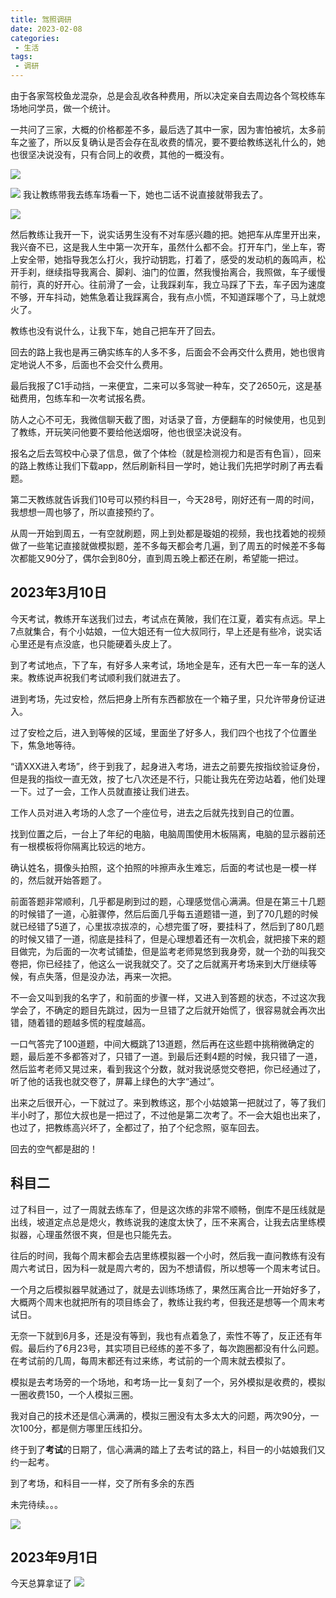 ```yaml
---
title: 驾照调研
date: 2023-02-08
categories:
 - 生活
tags:
 - 调研
---
```


由于各家驾校鱼龙混杂，总是会乱收各种费用，所以决定亲自去周边各个驾校练车场地问学员，做一个统计。

一共问了三家，大概的价格都差不多，最后选了其中一家，因为害怕被坑，太多前车之鉴了，所以反复确认是否会存在乱收费的情况，要不要给教练送礼什么的，她也很坚决说没有，只有合同上的收费，其他的一概没有。

![](https://lh3.googleusercontent.com/pw/AP1GczMmhz6OePe5UKA0ov4KtTZ_yqsBR7xRVNDLihj5ONOh2CKDLLvoDy1xSLWVC1m3xRTQUkvZGwJgiTZemN9OE_ZAgJhP1AZanNVgtbYaeYunAh1L8VJlYZwodSme72ueSrroWShAVae9Nma3wrlcxLf3=w1651-h1239-s-no-gm?authuser=0)

![](https://lh3.googleusercontent.com/pw/AP1GczNrn6at1MtxbOvRZJM8UwI9U7AHiSroOH0h4crfRHx3AwNA-L_ZJURb-cyP-P8y4KtwMxF2RdkRG8OqJFz_ZPrimef6h8nQP5ExKRnWuQSiEoW8o_OW1evL2-VfUFIH3k5ZE7uvEB8NXOhVlpMcXaa5=w929-h1239-s-no-gm?authuser=0)
我让教练带我去练车场看一下，她也二话不说直接就带我去了。

![](https://lh3.googleusercontent.com/pw/AP1GczMyH2Nfur9iwOc1EtSAg-_47qt2Qzkia4VuL582vRk_YIvWV_01nVFZmPA-FhP5tVWzRwwkZGD_bq84wc4iXjVvtJ0aBQXHlOc4-eVtbqvtQtxik7IcC-eCM5R2J8Rz-AhYpd9OPzKPZAEO63NXf0JC=w1651-h1239-s-no-gm?authuser=0)

然后教练让我开一下，说实话男生没有不对车感兴趣的把。她把车从库里开出来，我兴奋不已，这是我人生中第一次开车，虽然什么都不会。打开车门，坐上车，寄上安全带，她指导我怎么打火，我拧动钥匙，打着了，感受的发动机的轰鸣声，松开手刹，继续指导我离合、脚刹、油门的位置，然我慢抬离合，我照做，车子缓慢前行，真的好开心。往前滑了一会，让我踩刹车，我立马踩了下去，车子因为速度不够，开车抖动，她焦急着让我踩离合，我有点小慌，不知道踩哪个了，马上就熄火了。

教练也没有说什么，让我下车，她自己把车开了回去。

回去的路上我也是再三确实练车的人多不多，后面会不会再交什么费用，她也很肯定地说人不多，后面也不会交什么费用。

最后我报了C1手动挡，一来便宜，二来可以多驾驶一种车，交了2650元，这是基础费用，包练车和一次考试报名费。

防人之心不可无，我微信聊天截了图，对话录了音，方便翻车的时候使用，也见到了教练，开玩笑问他要不要给他送烟呀，他也很坚决说没有。

报名之后去驾校中心录了信息，做了个体检（就是检测视力和是否有色盲），回来的路上教练让我们下载app，然后刷新科目一学时，她让我们先把学时刷了再去看题。

第二天教练就告诉我们10号可以预约科目一，今天28号，刚好还有一周的时间，我想想一周也够了，所以直接预约了。

从周一开始到周五，一有空就刷题，网上到处都是璇姐的视频，我也找着她的视频做了一些笔记直接就做模拟题，差不多每天都会考几遍，到了周五的时候差不多每次都能又90分了，偶尔会到80分，直到周五晚上都还在刷，希望能一把过。

## 2023年3月10日
今天考试，教练开车送我们过去，考试点在黄陂，我们在江夏，着实有点远。早上7点就集合，有个小姑娘，一位大姐还有一位大叔同行，早上还是有些冷，说实话心里还是有点没底，也只能硬着头皮上了。

到了考试地点，下了车，有好多人来考试，场地全是车，还有大巴一车一车的送人来。教练说声祝我们考试顺利我们就进去了。

进到考场，先过安检，然后把身上所有东西都放在一个箱子里，只允许带身份证进入。

过了安检之后，进入到等候的区域，里面坐了好多人，我们四个也找了个位置坐下，焦急地等待。

“请XXX进入考场”，终于到我了，起身进入考场，进去之前要先按指纹验证身份，但是我的指纹一直无效，按了七八次还是不行，只能让我先在旁边站着，他们处理一下。过了一会，工作人员就直接让我们进去。

工作人员对进入考场的人念了一个座位号，进去之后就先找到自己的位置。

找到位置之后，一台上了年纪的电脑，电脑周围使用木板隔离，电脑的显示器前还有一根模板将你隔离比较远的地方。

确认姓名，摄像头拍照，这个拍照的咔擦声永生难忘，后面的考试也是一模一样的，然后就开始答题了。

前面答题非常顺利，几乎都是刷到过的题，心理感觉信心满满。但是在第三十几题的时候错了一道，心脏骤停，然后后面几乎每五道题错一道，到了70几题的时候就已经错了5道了，心里拔凉拔凉的，心想完蛋了呀，要挂科了，然后到了80几题的时候又错了一道，彻底是挂科了，但是心理想着还有一次机会，就把接下来的题目做完，为后面的一次考试铺垫，但是监考老师晃悠到我身旁，就一个劲的叫我交卷把，你已经挂了，他这么一说我就交了。交了之后就离开考场来到大厅继续等候，有点失落，但是没办法，再来一次把。

不一会又叫到我的名字了，和前面的步骤一样，又进入到答题的状态，不过这次我学会了，不确定的题目先跳过，因为一旦错了之后就开始慌了，很容易就会再次出错，随着错的题越多慌的程度越高。

一口气答完了100道题，中间大概跳了13道题，然后再在这些题中挑稍微确定的题，最后差不多都答对了，只错了一道。到最后还剩4题的时候，我只错了一道，然后监考老师又晃过来，看到我这个分数，就对我说感觉交卷把，你已经通过了，听了他的话我也就交卷了，屏幕上绿色的大字“通过”。

出来之后很开心，一下就过了。来到教练这，那个小姑娘第一把就过了，等了我们半小时了，那位大叔也是一把过了，不过他是第二次考了。不一会大姐也出来了，也过了，把教练高兴坏了，全都过了，拍了个纪念照，驱车回去。

回去的空气都是甜的！

## 科目二

过了科目一，过了一周就去练车了，但是这次练的非常不顺畅，倒库不是压线就是出线，坡道定点总是熄火，教练说我的速度太快了，压不来离合，让我去店里练模拟器，心理虽然很不爽，但是也只能先去。

往后的时间，我每个周末都会去店里练模拟器一个小时，然后我一直问教练有没有周六考试日，因为科一就是周六考的，因为不想请假，所以想等一个周末考试日。

一个月之后模拟器早就通过了，就是去训练场练了，果然压离合比一开始好多了，大概两个周末也就把所有的项目练会了，教练让我约考，但我还是想等一个周末考试日。

无奈一下就到6月多，还是没有等到，我也有点着急了，索性不等了，反正还有年假。最后约了6月23号，其实项目已经练的差不多了，每次跑圈都没有什么问题。在考试前的几周，每周末都还有过来练，考试前的一个周末就去模拟了。

模拟是去考场旁的一个场地，和考场一比一复刻了一个，另外模拟是收费的，模拟一圈收费150，一个人模拟三圈。

我对自己的技术还是信心满满的，模拟三圈没有太多太大的问题，两次90分，一次100分，都是侧方哪里压线扣分。

终于到了**考试**的日期了，信心满满的踏上了去考试的路上，科目一的小姑娘我们又约一起考。

到了考场，和科目一一样，交了所有多余的东西

未完待续。。。

![](https://lh3.googleusercontent.com/pw/AP1GczNIkmlwaD0fKMSk4KyyX5V6M-9fCtX4WODwsqnt7KR-htB9pLOF26Njd_EJtxbJXV3cAGNbVnU4zAsA8Qh7Ekug5GknkcmjEi_Ac7_ycu5DZLZAkV-h-ikKop0DUcoKrd4Ny8Hr9rYFj2Um6aVzQRIT=w1651-h1239-s-no-gm?authuser=0)
## 2023年9月1日

今天总算拿证了
![](https://lh3.googleusercontent.com/pw/AP1GczPDcdnaFiDiGxkZfIMsmjWLxu1aNh5LsF25-TGbAw3NqjPV5b-tMMR_OpCO1yqoByYQasRvgsQn2ZPY8BEF_oM9KMzcE4t80DbbCW8-OBLkBvgcs7pmvIMiv4N_bU6oOS_YeLCkEejgVGYFO5zfQNDF=w696-h1239-s-no-gm?authuser=0)

